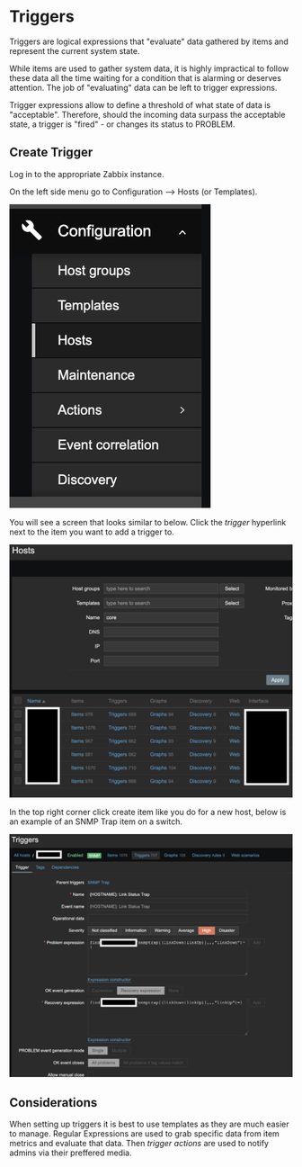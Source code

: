 # Triggers

Triggers are logical expressions that "evaluate" data gathered by items and represent
the current system state.

While items are used to gather system data, it is highly impractical to follow these
data all the time waiting for a condition that is alarming or deserves attention. The
job of "evaluating" data can be left to trigger expressions.

Trigger expressions allow to define a threshold of what state of data is "acceptable".
Therefore, should the incoming data surpass the acceptable state, a trigger is
"fired" - or changes its status to PROBLEM.

## Create Trigger

Log in to the appropriate Zabbix instance.

On the left side menu go to Configuration --> Hosts (or Templates).

![config-hosts](./images/config-hosts.png)

You will see a screen that looks similar to below. Click the _trigger_ hyperlink next to
the item you want to add a trigger to.

![click-item](./images/click-item.png)

In the top right corner click create item like you do for a new host, below is an
example of an SNMP Trap item on a switch.

![example-item](./images/example-trigger.png)

## Considerations

When setting up triggers it is best to use templates as they are much easier to manage.
Regular Expressions are used to grab specific data from item metrics and evaluate that data. Then
_trigger actions_ are used to notify admins via their preffered media.
